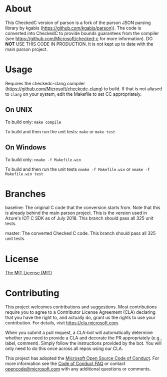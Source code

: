 # About

This CheckedC version of parson is a fork of the parson JSON parsing library by kgabis (<https://github.com/kgabis/parson)>). The code is converted into CheckedC to provide bounds guarantees from the compiler (see <https://github.com/Microsoft/checked-c> for more information). DO **NOT** USE THIS CODE IN PRODUCTION. It is not kept up to date with the main parson project.

# Usage

Requires the checkedc-clang compiler (<https://github.com/Microsoft/checkedc-clang>) to build. If that is not aliased to `clang` on your system, edit the Makefile to set CC appropriately.

## On UNIX

To build only: `make compile`

To build and then run the unit tests: `make` or `make test`

## On Windows

To build only: `nmake -f Makefile.win`

To build and then run the unit tests `nmake -f Makefile.win` or `nmake -f Makefile.win test`

# Branches

baseline: The original C code that the conversion starts from. Note that this is already behind the main parson project.
This is the version used in Azure's IOT C SDK as of July 2018. This branch should pass all 325 unit tests.

master: The converted Checked C code. This branch should pass all 325 unit tests.

# License

[The MIT License (MIT)](http://opensource.org/licenses/mit-license.php)

# Contributing

This project welcomes contributions and suggestions.  Most contributions require you to agree to a Contributor License Agreement (CLA) declaring
that you have the right to, and actually do, grant us the rights to use your contribution. For details, visit <https://cla.microsoft.com>.

When you submit a pull request, a CLA-bot will automatically determine whether you need to provide a CLA and decorate the PR appropriately (e.g., label, comment).
Simply follow the instructions provided by the bot. You will only need to do this once across all repos using our CLA.

This project has adopted the [Microsoft Open Source Code of Conduct](https://opensource.microsoft.com/codeofconduct/).
For more information see the [Code of Conduct FAQ](https://opensource.microsoft.com/codeofconduct/faq/) or
contact [opencode@microsoft.com](mailto:opencode@microsoft.com) with any additional questions or comments.
